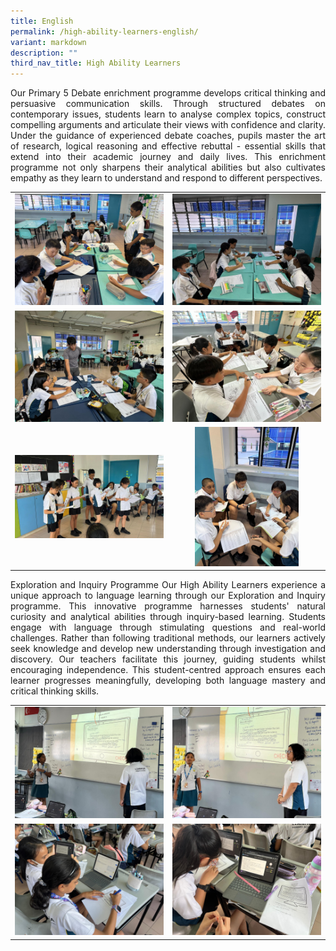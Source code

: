 ```yaml
---
title: English
permalink: /high-ability-learners-english/
variant: markdown
description: ""
third_nav_title: High Ability Learners
---
```

<p style="text-align: justify">Our Primary 5 Debate enrichment programme develops critical thinking and persuasive communication skills. Through structured debates on contemporary issues, students learn to analyse complex topics, construct compelling arguments and articulate their views with confidence and clarity. Under the guidance of experienced debate coaches, pupils master the art of research, logical reasoning and effective rebuttal - essential skills that extend into their academic journey and daily lives. This enrichment programme not only sharpens their analytical abilities but also cultivates empathy as they learn to understand and respond to different perspectives. 
</p>

<table style="border-collapse: collapse; text-align: center;" border="0">
  <tbody>
		<tr>
    <td><img style="width:300px; height:auto;" alt="MTL Young Journalists" src="/images/Learning/High%20Ability%20Learners%20(HALs)/Debate1_2025.jpg"></td>
    <td style="width:50%;"><img style="width:300px; height:auto;" alt="MTL Young Journalists" src="/images/Learning/High%20Ability%20Learners%20(HALs)/Debate2_2025.jpg"></td>
  </tr>
  <tr>
    <td><img style="width:300px; height:auto;" alt="MTL Young Journalists" src="/images/Learning/High%20Ability%20Learners%20(HALs)/Debate3_2025.jpg"></td>
    <td style="width:50%;"><img style="width:300px; height:auto;" alt="MTL Young Journalists" src="/images/Learning/High%20Ability%20Learners%20(HALs)/Debate4_2025.jpg"></td>
  </tr>
	  <tr>
    <td><img style="width:300px; height:auto;" alt="MTL Young Journalists" src="/images/Learning/High%20Ability%20Learners%20(HALs)/Debate5_2025.jpg"></td>
			<td style="width:50%;"><img style="width:70%; height:auto;" alt="MTL Young Journalists" src="/images/Learning/High%20Ability%20Learners%20(HALs)/Debate6_2025.jpg"></td>
  </tr>
</tbody></table>


<p style="text-align: justify">Exploration and Inquiry Programme
Our High Ability Learners experience a unique approach to language learning through our Exploration and Inquiry programme. This innovative programme harnesses students' natural curiosity and analytical abilities through inquiry-based learning.
Students engage with language through stimulating questions and real-world challenges. Rather than following traditional methods, our learners actively seek knowledge and develop new understanding through investigation and discovery.
Our teachers facilitate this journey, guiding students whilst encouraging independence. This student-centred approach ensures each learner progresses meaningfully, developing both language mastery and critical thinking skills.
</p>

<table style="border-collapse: collapse; text-align: center;" border="0">
  <tbody><tr>
    <td><img style="width:580px; height:auto;" alt="MTL Young Journalists" src="/images/Learning/High%20Ability%20Learners%20(HALs)/ExpAndInq1_2025.jpg"></td>
    <td style="width:50%;"><img style="width:300px; height:auto;" alt="MTL Young Journalists" src="/images/Learning/High%20Ability%20Learners%20(HALs)/ExpAndInq2_2025.jpg"></td>
  </tr>
  <tr>
    <td><img style="width:580px; height:auto;" alt="MTL Young Journalists" src="/images/Learning/High%20Ability%20Learners%20(HALs)/ExpAndInq3_2025.jpg"></td>
    <td style="width:50%;"><img style="width:580px; height:auto;" alt="MTL Young Journalists" src="/images/Learning/High%20Ability%20Learners%20(HALs)/ExpAndInq4_2025.jpg"></td>
  </tr>

</tbody></table>